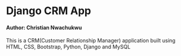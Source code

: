 <h1>Django CRM App</h1>

<h4>Author: Christian Nwachukwu</h4>

<p>This is a CRM(Customer Relationship Manager) application built using HTML, CSS, Bootstrap, Python, Django and MySQL</p>